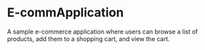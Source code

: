 # E-commApplication
A sample e-commerce application where users can browse a list of products, add them to a shopping cart, and view the cart.
